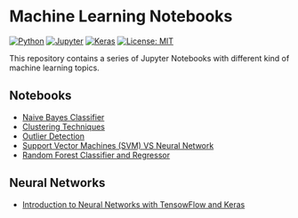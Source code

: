 # Machine Learning Notebooks

[![Python][python_badge]][python_link]
[![Jupyter][jupyter_badge]][jupyter_link]
[![Keras][keras_badge]][keras_link]
[![License: MIT][mit_badge]][mit_license]

This repository contains a series of Jupyter Notebooks with different kind of machine learning topics.

## Notebooks

- [Naive Bayes Classifier](notebooks/naive-bayes-classifier/naive-bayes-classifier.ipynb)
- [Clustering Techniques](notebooks/clustering-techniques/clustering-techniques.ipynb)
- [Outlier Detection](notebooks/outlier-detection/outlier-detection.ipynb)
- [Support Vector Machines (SVM) VS Neural Network](notebooks/support-vector-machine-vs-neural-network/support-vector-machine-vs-nerual-network.ipynb)
- [Random Forest Classifier and Regressor](notebooks/random-forest/random-forest.ipynb)

## Neural Networks

- [Introduction to Neural Networks with TensowFlow and Keras](notebooks/introduction-to-neural-networks/introduction-to-neural-networks.ipynb)

[python_badge]: https://img.shields.io/badge/Python-3.7-3776AB?style=flat-square&logo=Python
[python_link]: https://docs.python.org/3.7/contents.html "Python 3.7"

[jupyter_badge]: https://img.shields.io/badge/Jupyter-Notebook-F37626?style=flat-square&logo=Jupyter
[jupyter_link]: https://jupyter.org "Jupyter Notebook"

[keras_badge]: https://img.shields.io/badge/Keras-2.2-D00000?style=flat-square&logo=Keras
[keras_link]: https://keras.io/api/ "Keras API"

[mit_badge]: https://img.shields.io/badge/License-MIT-yellow.svg?style=flat-square
[mit_license]: https://opensource.org/licenses/MIT "License: MIT"
